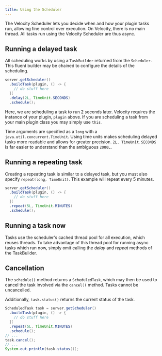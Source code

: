 ```yaml
---
title: Using the Scheduler
---
```


The Velocity Scheduler lets you decide when and how your plugin tasks run, allowing fine control over execution.
On Velocity, there is no main thread. All tasks run using the Velocity Scheduler are thus async.

## Running a delayed task

All scheduling works by using a `TaskBuilder` returned from the `Scheduler`. This fluent builder may be chained to configure
the details of the scheduling.

```java
server.getScheduler()
  .buildTask(plugin, () -> {
    // do stuff here
  })
  .delay(2L, TimeUnit.SECONDS)
  .schedule();
```

Here, we are scheduling a task to run 2 seconds later. Velocity requires the instance of your plugin, `plugin` above. If you are
scheduling a task from your main plugin class you may simply use `this`.

Time arguments are specified as a `long` with a `java.util.concurrent.TimeUnit`. Using time units makes scheduling delayed tasks more readable and allows for greater precision. `2L, TimeUnit.SECONDS` is far easier to understand than the ambiguous `2000L`.

## Running a repeating task

Creating a repeating task is similar to a delayed task, but you must also specify `repeat(long, TimeUnit)`.
This example will repeat every 5 minutes.

```java
server.getScheduler()
  .buildTask(plugin, () -> {
    // do stuff here
  })
  .repeat(5L, TimeUnit.MINUTES)
  .schedule();
```

## Running a task now

Tasks use the scheduler's cached thread pool for all execution, which reuses threads. To take advantage of this thread pool
for running async tasks which run now, simply omit calling the *delay* and *repeat* methods of the TaskBuilder.

## Cancellation

The `schedule()` method returns a `ScheduledTask`, which may then be used to cancel the task involved via the `cancel()` method. Tasks cannot be uncancelled.

Additionally, `task.status()` returns the current status of the task.

```java
ScheduledTask task = server.getScheduler()
  .buildTask(plugin, () -> {
    // do stuff here
  })
  .repeat(5L, TimeUnit.MINUTES)
  .schedule();
// ...
task.cancel();
// ...
System.out.println(task.status());
```


